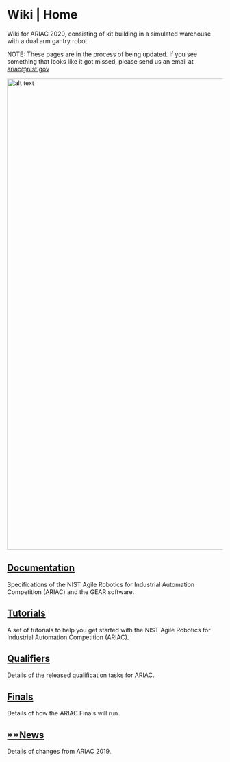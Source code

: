 # Wiki | Home
Wiki for ARIAC 2020, consisting of kit building in a simulated warehouse with a dual arm gantry robot.

NOTE: These pages are in the process of being updated. If you see something that looks like it got missed, please send us an email at ariac@nist.gov


<img src="figures/2020_environment.png" alt="alt text" width="1100" class="center">

## [Documentation](wiki/documentation.md)
Specifications of the NIST Agile Robotics for Industrial Automation Competition (ARIAC) and the GEAR software.
## [Tutorials](wiki/tutorials.md)
A set of tutorials to help you get started with the NIST Agile Robotics for Industrial Automation Competition (ARIAC).
## [Qualifiers](wiki/qualifier.md)
Details of the released qualification tasks for ARIAC.
## [Finals](wiki/finals.md)
Details of how the ARIAC Finals will run.
## [**News](wiki/updates.md)
Details of changes from ARIAC 2019.

